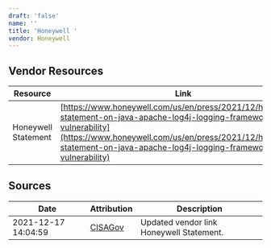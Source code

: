 ```yaml
---
draft: 'false'
name: ''
title: 'Honeywell '
vendor: Honeywell
---
```


## Vendor Resources
| Resource | Link |
| --- | --- |
| Honeywell Statement | [https://www.honeywell.com/us/en/press/2021/12/honeywells-statement-on-java-apache-log4j-logging-framework-vulnerability](https://www.honeywell.com/us/en/press/2021/12/honeywells-statement-on-java-apache-log4j-logging-framework-vulnerability) |



## Sources
| Date | Attribution | Description |
| --- | --- | --- |
| 2021-12-17 14:04:59 | [CISAGov](https://raw.githubusercontent.com/cisagov/log4j-affected-db/develop/README.md) | Updated vendor link Honeywell Statement.  |
